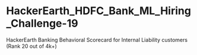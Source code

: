 # HackerEarth_HDFC_Bank_ML_Hiring_Challenge-19
HackerEarth Banking Behavioral Scorecard for Internal Liability customers (Rank 20 out of 4k+)
